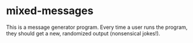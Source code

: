 # mixed-messages
This is a message generator program. Every time a user runs the program, they should get a new, randomized output (nonsensical jokes!).
